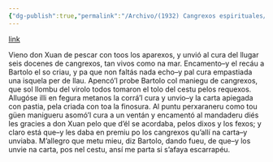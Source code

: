 ```yaml
---
{"dg-publish":true,"permalink":"/Archivo/(1932) Cangrexos espirituales/","tags":["#Siglo_20","a1932","central","Fabricio","escrito","Gijón","poema"]}
---
```


[link](https://asturies.com/cavedaynava/cangrexosespirituales.txt)

Vieno don Xuan de pescar
con toos los aparexos,
y unvió al cura del llugar
seis docenes de cangrexos,
tan vivos como na mar.
Encamento–y el recáu
a Bartolo el so criau,
y pa que non faltás nada
echo–y pal cura empastiada
una isquela per de llau.
Apencó’l probe Bartolo
col maniegu de cangrexos,
que sol llombu del virolo
todos tomaron el tolo
del cestu pelos requexos.
Allugóse illi en fegura
metanos la corrá’l cura
y unvio–y la carta apiegada
con pastia, pela criada
con toa la finosura.
Al puntu perxaraneru
como tou güen manigueru
asomó’l cura a un ventán
y encamentó al mandaderu
diés les gracies a don Xuan
pelo que d’él se acordaba,
pelos dixos y los fexos;
y claro está que–y les daba
en premiu po los cangrexos
qu’allí na carta–y unviaba.
M’allegro que metu mieu,
diz Bartolo, dando fueu,
de que–y los unvie na carta,
pos nel cestu, ansí me parta
si s’afaya escarrapéu.
